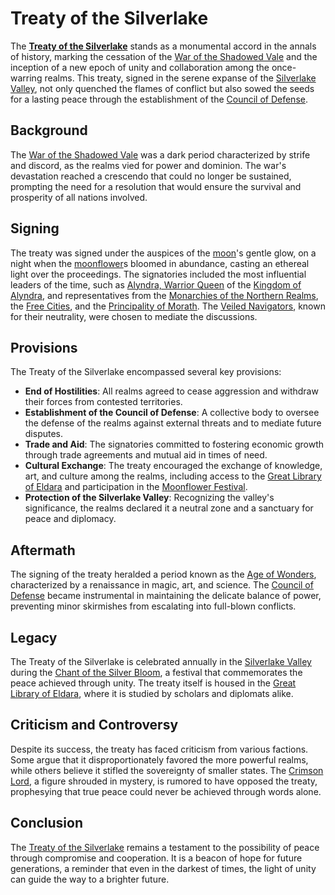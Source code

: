 # Treaty of the Silverlake

The **[Treaty of the Silverlake](Treaty%20of%20the%20Silverlake.md)** stands as a monumental accord in the annals of history, marking the cessation of the [War of the Shadowed Vale](War%20of%20the%20Shadowed%20Vale.md) and the inception of a new epoch of unity and collaboration among the once-warring realms. This treaty, signed in the serene expanse of the [Silverlake Valley](Silverlake%20Valley.md), not only quenched the flames of conflict but also sowed the seeds for a lasting peace through the establishment of the [Council of Defense](Council%20of%20Defense.md).

## Background

The [War of the Shadowed Vale](War%20of%20the%20Shadowed%20Vale.md) was a dark period characterized by strife and discord, as the realms vied for power and dominion. The war's devastation reached a crescendo that could no longer be sustained, prompting the need for a resolution that would ensure the survival and prosperity of all nations involved.

## Signing

The treaty was signed under the auspices of the [moon](Moon.md)'s gentle glow, on a night when the [moonflower](Moonflower.md)s bloomed in abundance, casting an ethereal light over the proceedings. The signatories included the most influential leaders of the time, such as [Alyndra, Warrior Queen](Alyndra%2C%20Warrior%20Queen.md) of the [Kingdom of Alyndra](Kingdom%20of%20Alyndra.md), and representatives from the [Monarchies of the Northern Realms](Monarchies%20of%20the%20Northern%20Realms.md), the [Free Cities](Free%20Cities.md), and the [Principality of Morath](Principality%20of%20Morath.md). The [Veiled Navigators](Veiled%20Navigators.md), known for their neutrality, were chosen to mediate the discussions.

## Provisions

The Treaty of the Silverlake encompassed several key provisions:

- **End of Hostilities**: All realms agreed to cease aggression and withdraw their forces from contested territories.
- **Establishment of the Council of Defense**: A collective body to oversee the defense of the realms against external threats and to mediate future disputes.
- **Trade and Aid**: The signatories committed to fostering economic growth through trade agreements and mutual aid in times of need.
- **Cultural Exchange**: The treaty encouraged the exchange of knowledge, art, and culture among the realms, including access to the [Great Library of Eldara](Great%20Library%20of%20Eldara.md) and participation in the [Moonflower Festival](Moonflower%20Festival.md).
- **Protection of the Silverlake Valley**: Recognizing the valley's significance, the realms declared it a neutral zone and a sanctuary for peace and diplomacy.

## Aftermath

The signing of the treaty heralded a period known as the [Age of Wonders](Age%20of%20Wonders.md), characterized by a renaissance in magic, art, and science. The [Council of Defense](Council%20of%20Defense.md) became instrumental in maintaining the delicate balance of power, preventing minor skirmishes from escalating into full-blown conflicts.

## Legacy

The Treaty of the Silverlake is celebrated annually in the [Silverlake Valley](Silverlake%20Valley.md) during the [Chant of the Silver Bloom](Chant%20of%20the%20Silver%20Bloom.md), a festival that commemorates the peace achieved through unity. The treaty itself is housed in the [Great Library of Eldara](Great%20Library%20of%20Eldara.md), where it is studied by scholars and diplomats alike.

## Criticism and Controversy

Despite its success, the treaty has faced criticism from various factions. Some argue that it disproportionately favored the more powerful realms, while others believe it stifled the sovereignty of smaller states. The [Crimson Lord](Crimson%20Lord.md), a figure shrouded in mystery, is rumored to have opposed the treaty, prophesying that true peace could never be achieved through words alone.

## Conclusion

The [Treaty of the Silverlake](Treaty%20of%20the%20Silverlake.md) remains a testament to the possibility of peace through compromise and cooperation. It is a beacon of hope for future generations, a reminder that even in the darkest of times, the light of unity can guide the way to a brighter future.